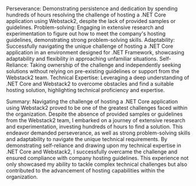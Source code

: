 Perseverance: Demonstrating persistence and dedication by spending hundreds of hours resolving the challenge of hosting a .NET Core application using Webstack2, despite the lack of provided samples or guidelines.
Problem-solving: Engaging in extensive research and experimentation to figure out how to meet the company's hosting guidelines, demonstrating strong problem-solving skills.
Adaptability: Successfully navigating the unique challenge of hosting a .NET Core application in an environment designed for .NET Framework, showcasing adaptability and flexibility in approaching unfamiliar situations.
Self-Reliance: Taking ownership of the challenge and independently seeking solutions without relying on pre-existing guidelines or support from the Webstack2 team.
Technical Expertise: Leveraging a deep understanding of .NET Core and Webstack2 to overcome obstacles and find a suitable hosting solution, highlighting technical proficiency and expertise.


Summary:
Navigating the challenge of hosting a .NET Core application using Webstack2 proved to be one of the greatest challenges faced within the organization. Despite the absence of provided samples or guidelines from the Webstack2 team, I embarked on a journey of extensive research and experimentation, investing hundreds of hours to find a solution. This endeavor demanded perseverance, as well as strong problem-solving skills and adaptability to navigate the unique technical requirements. By demonstrating self-reliance and drawing upon my technical expertise in .NET Core and Webstack2, I successfully overcame the challenge and ensured compliance with company hosting guidelines. This experience not only showcased my ability to tackle complex technical challenges but also contributed to the advancement of hosting capabilities within the organization.
